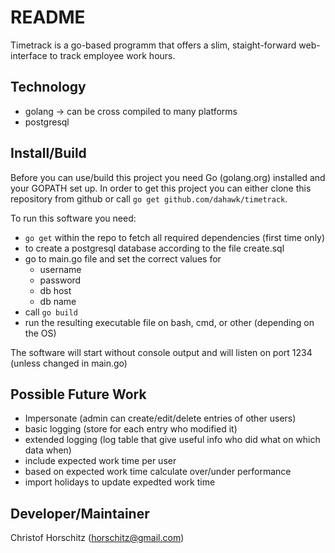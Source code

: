 # README #

Timetrack is a go-based programm that offers a slim, staight-forward web-interface to track employee work hours.

## Technology ##
* golang -> can be cross compiled to many platforms
* postgresql

## Install/Build ##
Before you can use/build this project you need Go (golang.org) installed and your GOPATH set up.
In order to get this project you can either clone this repository from github or call `go get github.com/dahawk/timetrack`.

To run this software you need:
* `go get` within the repo to fetch all required dependencies (first time only)
* to create a postgresql database according to the file create.sql
* go to main.go file and set the correct values for
  * username
  * password
  * db host
  * db name
* call `go build`
* run the resulting executable file on bash, cmd, or other (depending on the OS)

The software will start without console output and will listen on port 1234 (unless changed in main.go)

## Possible Future Work ##
* Impersonate (admin can create/edit/delete entries of other users)
* basic logging (store for each entry who modified it)
* extended logging (log table that give useful info who did what on which data when)
* include expected work time per user
* based on expected work time calculate over/under performance
* import holidays to update expedted work time

## Developer/Maintainer ##

Christof Horschitz (horschitz@gmail.com)
